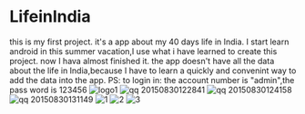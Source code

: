 # LifeinIndia
this is my first project.
it's a app about my 40 days life in India.
I start learn android in this summer vacation,I use what i have learned to create this project.
now I hava almost finished it.
  the app doesn't have all the data about the life in India,because I have to learn a quickly and convenint way to add the 
data into the app.
PS: to login in: the account number is "admin",the pass word is 123456
![logo1](https://cloud.githubusercontent.com/assets/13035914/9832667/d761bf08-59b4-11e5-8dc1-de70a70903da.jpg)
![qq 20150830122841](https://cloud.githubusercontent.com/assets/13035914/9832651/9efa378a-59b4-11e5-948f-269f9e0143fd.png)
![qq 20150830124158](https://cloud.githubusercontent.com/assets/13035914/9832650/9ef7e534-59b4-11e5-9a91-66719f93430c.png)
![qq 20150830131149](https://cloud.githubusercontent.com/assets/13035914/9832652/9f0433e8-59b4-11e5-9c1b-fd465016ebd2.png)
![1](https://cloud.githubusercontent.com/assets/13035914/9832669/08b0d7f6-59b5-11e5-9dc6-9e58cbacac50.png)
![2](https://cloud.githubusercontent.com/assets/13035914/9832668/08afb132-59b5-11e5-9764-197662d40cab.png)
![3](https://cloud.githubusercontent.com/assets/13035914/9832670/08df868c-59b5-11e5-9d98-8dc9d09bde0f.png)


